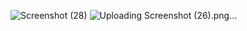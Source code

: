
![Screenshot (28)](https://github.com/GauravNandedkar123/Mark6/assets/130847216/9472434d-9082-4e6e-8b02-d517d5435d16)
![Uploading Screenshot (26).png…]()
